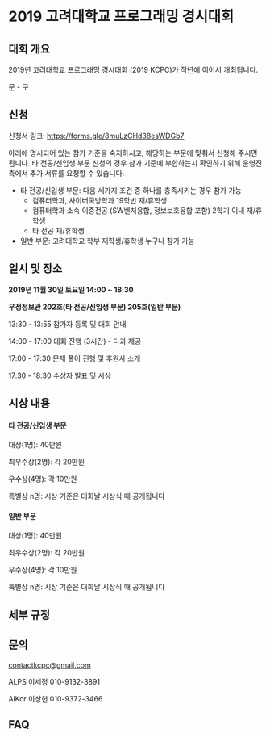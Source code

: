 # 2019 고려대학교 프로그래밍 경시대회

## 대회 개요

2019년 고려대학교 프로그래밍 경시대회 (2019 KCPC)가 작년에 이어서 개최됩니다. 

문 - 구 



## 신청

신청서 링크: https://forms.gle/8muLzCHd38esWDGb7

아래에 명시되어 있는 참가 기준을 숙지하시고, 해당하는 부문에 맞춰서 신청해 주시면 됩니다. 타 전공/신입생 부문 신청의 경우 참가 기준에 부합하는지 확인하기 위해 운영진 측에서 추가 서류를 요청할 수 있습니다.

- 타 전공/신입생 부문: 다음 세가지 조건 중 하나를 충족시키는 경우 참가 가능
  - 컴퓨터학과, 사이버국방학과 19학번 재/휴학생
  - 컴퓨터학과 소속 이중전공 (SW벤처융합, 정보보호융합 포함) 2학기 이내 재/휴학생
  - 타 전공 재/휴학생
- 일반 부문: 고려대학교 학부 재학생/휴학생 누구나 참가 가능



## 일시 및 장소

**2019년 11월 30일 토요일 14:00 ~ 18:30**

**우정정보관 202호(타 전공/신입생 부문) 205호(일반 부문)**

13:30 - 13:55 참가자 등록 및 대회 안내

14:00 - 17:00 대회 진행 (3시간)	- 	다과 제공

17:00 - 17:30 문제 풀이 진행 및 후원사 소개

17:30 - 18:30 수상자 발표 및 시상



## 시상 내용

#### 타 전공/신입생 부문

대상(1명): 40만원

최우수상(2명): 각 20만원

우수상(4명): 각 10만원

특별상 n명: 시상 기준은 대회날 시상식 때 공개됩니다

#### 일반 부문

대상(1명): 40만원

최우수상(2명): 각 20만원

우수상(4명): 각 10만원

특별상 n명: 시상 기준은 대회날 시상식 때 공개됩니다



## 세부 규정





## 문의

contactkcpc@gmail.com

ALPS 이세정 010-9132-3891

AlKor 이상헌 010-9372-3466



## FAQ

### 
